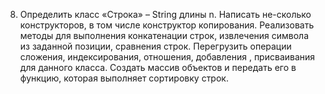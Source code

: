 8. Определить класс «Строка» – String длины n. Написать не-сколько конструкторов, в том числе конструктор копирования.
Реализовать методы для выполнения конкатенации строк, извлечения символа из заданной позиции, сравнения строк.
Перегрузить операции сложения, индексирования, отношения, добавления  , присваивания для данного класса.
Создать массив объектов и передать его в функцию, которая выполняет сортировку строк. 

